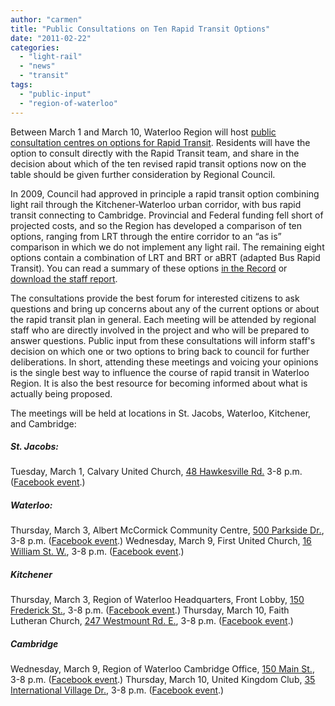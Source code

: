 ```yaml
---
author: "carmen"
title: "Public Consultations on Ten Rapid Transit Options"
date: "2011-02-22"
categories: 
  - "light-rail"
  - "news"
  - "transit"
tags: 
  - "public-input"
  - "region-of-waterloo"
---
```


Between March 1 and March 10, Waterloo Region will host [public consultation centres on options for Rapid Transit](https://rapidtransit.region.waterloo.on.ca/news/join-the-conversation.html). Residents will have the option to consult directly with the Rapid Transit team, and share in the decision about which of the ten revised rapid transit options now on the table should be given further consideration by Regional Council.

In 2009, Council had approved in principle a rapid transit option combining light rail through the Kitchener-Waterloo urban corridor, with bus rapid transit connecting to Cambridge. Provincial and Federal funding fell short of projected costs, and so the Region has developed a comparison of ten options, ranging from LRT through the entire corridor to an “as is” comparison in which we do not implement any light rail. The remaining eight options contain a combination of LRT and BRT or aBRT (adapted Bus Rapid Transit). You can read a summary of these options [in the Record](https://www.therecord.com/news/local/article/485429--rapid-transit-options-expand-to-10) or [download the staff report](https://rapidtransit.region.waterloo.on.ca/pdfs/E-11-021.pdf).

The consultations provide the best forum for interested citizens to ask questions and bring up concerns about any of the current options or about the rapid transit plan in general. Each meeting will be attended by regional staff who are directly involved in the project and who will be prepared to answer questions. Public input from these consultations will inform staff's decision on which one or two options to bring back to council for further deliberations. In short, attending these meetings and voicing your opinions is the single best way to influence the course of rapid transit in Waterloo Region. It is also the best resource for becoming informed about what is actually being proposed.

The meetings will be held at locations in St. Jacobs, Waterloo, Kitchener, and Cambridge:

##### St. Jacobs:

Tuesday, March 1, Calvary United Church, [48 Hawkesville Rd.](https://maps.google.com/maps?f=q&source=s_q&hl=en&geocode=&q=48+Hawkesville+Rd,+St.+Jacobs,+ON&sll=37.0625,-95.677068&sspn=26.674078,56.513672&ie=UTF8&hq=&hnear=48+Hawkesville+Rd,+Woolwich,+Waterloo+Regional+Municipality,+Ontario+N0B+1K0,+Canada&t=h&z=15) 3-8 p.m. ([Facebook event](https://www.facebook.com/event.php?eid=113388328738063).)

##### Waterloo:

Thursday, March 3, Albert McCormick Community Centre, [500 Parkside Dr.](https://maps.google.com/maps?f=q&source=s_q&hl=en&geocode=&q=500+Parkside+Dr,+Waterloo,+ON&aq=&sll=43.544652,-80.556473&sspn=0.001485,0.003449&ie=UTF8&hq=&hnear=500+Parkside+Dr,+Waterloo,+Waterloo+Regional+Municipality,+Ontario+N2L+6E5,+Canada&t=h&z=15), 3-8 p.m. ([Facebook event](https://www.facebook.com/event.php?eid=131374263599984).) Wednesday, March 9, First United Church, [16 William St. W.](https://maps.google.com/maps?f=q&source=s_q&hl=en&geocode=&q=16+William+St+W,+Waterloo,+ON&aq=&sll=43.488969,-80.544452&sspn=0.011894,0.027595&ie=UTF8&hq=&hnear=16+William+St+W,+Waterloo,+Waterloo+Regional+Municipality,+Ontario+N2L+1X5,+Canada&t=h&z=15), 3-8 p.m. ([Facebook event](https://www.facebook.com/event.php?eid=203739429640527).)

##### Kitchener

Thursday, March 3, Region of Waterloo Headquarters, Front Lobby, [150 Frederick St.](https://maps.google.com/maps?f=q&source=s_q&hl=en&geocode=&q=150+Frederick+St,+Kitchener,+ON&aq=&sll=43.461626,-80.521411&sspn=0.011899,0.027595&ie=UTF8&hq=&hnear=150+Frederick+St,+Kitchener,+Waterloo+Regional+Municipality,+Ontario+N2H+2M2,+Canada&t=h&z=15), 3-8 p.m. ([Facebook event](https://www.facebook.com/event.php?eid=190712900959425).) Thursday, March 10, Faith Lutheran Church, [247 Westmount Rd. E.](https://maps.google.com/maps?f=q&source=s_q&hl=en&geocode=&q=247+Westmount+Rd+E,+Kitchener,+ON&aq=&sll=43.451964,-80.485048&sspn=0.011901,0.027595&ie=UTF8&hq=&hnear=247+Westmount+Rd+E,+Kitchener,+Waterloo+Regional+Municipality,+Ontario+N2M+4K9,+Canada&t=h&z=15), 3-8 p.m. ([Facebook event](https://www.facebook.com/event.php?eid=188221281217697).)

##### Cambridge

Wednesday, March 9, Region of Waterloo Cambridge Office, [150 Main St.](https://maps.google.com/maps?f=q&source=s_q&hl=en&geocode=&q=150+Main+St,+Cambridge,+ON&aq=&sll=43.427433,-80.506227&sspn=0.011906,0.027595&ie=UTF8&hq=&hnear=150+Main+St,+Cambridge,+Waterloo+Regional+Municipality,+Ontario+N1R+8R7,+Canada&t=h&z=15), 3-8 p.m. ([Facebook event](https://www.facebook.com/event.php?eid=149010231827645).) Thursday, March 10, United Kingdom Club, [35 International Village Dr.](https://maps.google.com/maps?f=q&source=s_q&hl=en&geocode=&q=35+International+Village+Dr,+Cambridge,+ON&aq=&sll=43.358979,-80.310183&sspn=0.011919,0.027595&ie=UTF8&hq=&hnear=35+International+Village+Dr,+Cambridge,+Waterloo+Regional+Municipality,+Ontario+N1R+7M5,+Canada&t=h&z=15), 3-8 p.m. ([Facebook event](https://www.facebook.com/event.php?eid=154076271316529).)
